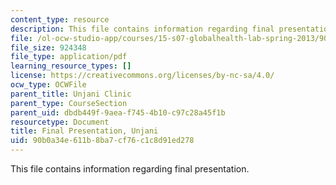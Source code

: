 ```yaml
---
content_type: resource
description: This file contains information regarding final presentation.
file: /ol-ocw-studio-app/courses/15-s07-globalhealth-lab-spring-2013/90b0a34e611b8ba7cf76c1c8d91ed278_MIT15_S07S13_final_pres_unj.pdf
file_size: 924348
file_type: application/pdf
learning_resource_types: []
license: https://creativecommons.org/licenses/by-nc-sa/4.0/
ocw_type: OCWFile
parent_title: Unjani Clinic
parent_type: CourseSection
parent_uid: dbdb449f-9aea-f745-4b10-c97c28a45f1b
resourcetype: Document
title: Final Presentation, Unjani
uid: 90b0a34e-611b-8ba7-cf76-c1c8d91ed278
---
```

This file contains information regarding final presentation.
